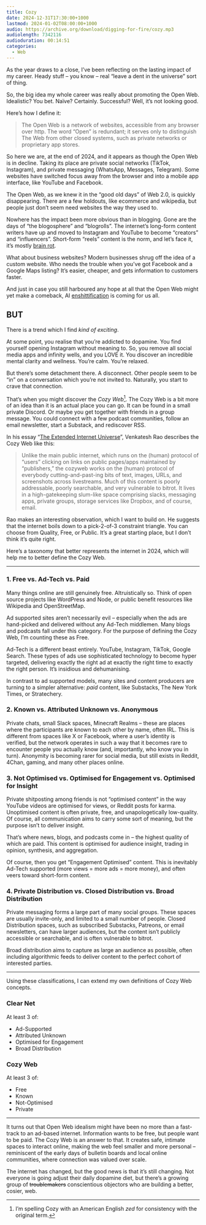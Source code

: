 ```yaml
---
title: Cozy
date: 2024-12-31T17:30:00+1000
lastmod: 2024-01-02T08:00:00+1000
audio: https://archive.org/download/digging-for-fire/cozy.mp3
audiolength: 7342116
audioduration: 00:14:51
categories:
  - Web
---
```


As the year draws to a close, I’ve been reflecting on the lasting impact of my career. Heady stuff – you know – real “leave a dent in the universe” sort of thing.

So, the big idea my whole career was really about promoting the Open Web. Idealistic? You bet. Naïve? Certainly. Successful? Well, it’s not looking good.

<!--more-->

Here’s how I define it:

> The Open Web is a network of websites, accessible from any browser over http. The word “Open” is redundant; it serves only to distinguish The Web from other closed systems, such as private networks or proprietary app stores.

So here we are, at the end of 2024, and it appears as though the Open Web is in decline. Taking its place are private social networks (TikTok, Instagram), and private messaging (WhatsApp, Messages, Telegram). Some websites have switched focus away from the browser and into a mobile app interface, like YouTube and Facebook.

The Open Web, as we knew it in the “good old days” of Web 2.0, is quickly disappearing. There are a few holdouts, like ecommerce and wikipedia, but people just don’t seem need websites the way they used to.

Nowhere has the impact been more obvious than in blogging. Gone are the days of “the blogosphere” and “blogrolls”. The internet’s long-form content writers have up and moved to Instagram and YouTube to become “creators” and “influencers”. Short-form “reels” content is the norm, and let’s face it, it’s mostly [brain rot](https://corp.oup.com/news/brain-rot-named-oxford-word-of-the-year-2024/).

What about business websites? Modern businesses shrug off the idea of a custom website. Who needs the trouble when you’ve got Facebook and a Google Maps listing? It’s easier, cheaper, and gets information to customers faster.

And just in case you still harboured any hope at all that the Open Web might yet make a comeback, AI [enshittification](https://www.macquariedictionary.com.au/woty-2024/) is coming for us all.

BUT
---

There is a trend which I find *kind of exciting*.

At some point, you realise that you’re addicted to dopamine. You find yourself opening Instagram without meaning to. So, you remove all social media apps and infinity wells, and you LOVE it. You discover an incredible mental clarity and wellness. You’re calm. You’re relaxed.

But there’s some detachment there. A disconnect. Other people seem to be “in” on a conversation which you’re not invited to. Naturally, you start to crave that connection.

That’s when you might discover the *Cozy Web*[^1]. The Cozy Web is a bit more of an idea than it is an actual place you can go. It can be found in a small private Discord. Or maybe you get together with friends in a group message. You could connect with a few podcast communities, follow an email newsletter, start a Substack, and rediscover RSS.

In his essay “[The Extended Internet Universe](https://contraptions.venkateshrao.com/p/the-extended-internet-universe)”, Venkatesh Rao describes the Cozy Web like this:

> Unlike the main public internet, which runs on the (human) protocol of “users” clicking on links on public pages/apps maintained by “publishers,” the cozyweb works on the (human) protocol of everybody cutting-and-past-ing bits of text, images, URLs, and screenshots across livestreams. Much of this content is poorly addressable, poorly searchable, and very vulnerable to bitrot. It lives in a high-gatekeeping slum-like space comprising slacks, messaging apps, private groups, storage services like Dropbox, and of course, email.

Rao makes an interesting observation, which I want to build on. He suggests that the internet boils down to a pick-2-of-3 constraint triangle. You can choose from Quality, Free, or Public. It’s a great starting place, but I don’t think it’s quite right.

Here’s a taxonomy that better represents the internet in 2024, which will help me to better define the Cozy Web.

---

### 1. Free vs. Ad-Tech vs. Paid

Many things online are still genuinely free. Altruistically so. Think of open source projects like WordPress and Node, or public benefit resources like Wikipedia and OpenStreetMap.

Ad supported sites aren’t necessarily evil – especially when the ads are hand-picked and delivered without any Ad-Tech middlemen. Many blogs and podcasts fall under this category.  For the purpose of defining the Cozy Web, I’m counting these as Free.

Ad-Tech is a different beast entirely. YouTube, Instagram, TikTok, Google Search. These types of ads use sophisticated technology to become hyper targeted, delivering exactly the right ad at exactly the right time to exactly the right person. It’s insidious and dehumanising.

In contrast to ad supported models, many sites and content producers are turning to a simpler alternative: *paid* content, like Substacks, The New York Times, or Stratechery.

### 2. Known vs. Attributed Unknown vs. Anonymous

Private chats, small Slack spaces, Minecraft Realms – these are places where the participants are known to each other by name, often IRL. This is different from spaces like X or Facebook, where a user’s identity is verified, but the network operates in such a way that it becomes rare to encounter people you actually know (and, importantly, who know you in turn). Anonymity is becoming rarer for social media, but still exists in Reddit, 4Chan, gaming, and many other places online.

### 3. Not Optimised vs. Optimised for Engagement vs. Optimised for Insight

Private shitposting among friends is not “optimised content” in the way YouTube videos are optimised for views, or Reddit posts for karma. Unoptimised content is often private, free, and unapologetically low-quality. Of course, all communication aims to carry some sort of meaning, but the purpose isn’t to deliver insight.

That’s where news, blogs, and podcasts come in – the highest quality of which are paid. This content is optimised for audience insight, trading in opinion, synthesis, and aggregation.

Of course, then you get “Engagement Optimised” content. This is inevitably Ad-Tech supported (more views = more ads = more money), and often veers toward short-form content.

### 4. Private Distribution vs. Closed Distribution vs. Broad Distribution

Private messaging forms a large part of many social groups. These spaces are usually invite-only, and limited to a small number of people. Closed Distribution spaces, such as subscribed Substacks, Patreons, or email newsletters, can have larger audiences, but the content isn’t publicly accessible or searchable, and is often vulnerable to bitrot.

Broad distribution aims to capture as large an audience as possible, often including algorithmic feeds to deliver content to the perfect cohort of interested parties.

---

Using these classifications, I can extend my own definitions of Cozy Web concepts.

### Clear Net

At least 3 of:

- Ad-Supported
- Attributed Unknown
- Optimised for Engagement
- Broad Distribution

### Cozy Web

At least 3 of:

- Free
- Known
- Not-Optimised
- Private

---

It turns out that Open Web idealism might have been no more than a fast-track to an ad-based internet. Information wants to be free, but people want to be paid. The Cozy Web is an answer to that. It creates safe, intimate spaces to interact online, making the web feel smaller and more personal – reminiscent of the early days of bulletin boards and local online communities, where connection was valued over scale.

The internet has changed, but the good news is that it’s still changing. Not everyone is going adjust their daily dopamine diet, but there’s a growing group of ~~troublemakers~~ conscientious objectors who are building a better, cosier, web.

[^1]: I’m spelling Cozy with an American English *zed* for consistency with the original term.